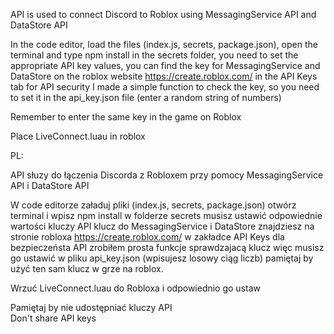 
API is used to connect Discord to Roblox using MessagingService API and DataStore API

In the code editor, load the files (index.js, secrets, package.json), open the terminal and type npm install in the secrets folder, you need to set the appropriate API key values, you can find the key for MessagingService and DataStore on the roblox website https://create.roblox.com/ in the API Keys tab for API security I made a simple function to check the key, so you need to set it in the api_key.json file (enter a random string of numbers)

Remember to enter the same key in the game on Roblox

Place LiveConnect.luau in roblox



PL: 

API słuzy do łączenia Discorda z Robloxem przy pomocy MessagingService API i DataStore API

W code editorze załaduj pliki (index.js, secrets, package.json) otwórz terminal i wpisz npm install w folderze secrets musisz ustawić odpowiednie wartości kluczy API klucz do MessagingService i DataStore znajdziesz na stronie robloxa https://create.roblox.com/ w zakładce API Keys dla bezpieczeństa API zrobiłem prosta funkcje sprawdzajacą klucz więc musisz go ustawić w pliku api_key.json (wpisujesz losowy ciąg liczb) pamiętaj by użyć ten sam klucz w grze na roblox.

Wrzuć LiveConnect.luau do Robloxa i odpowiednio go ustaw



Pamiętaj by nie udostępniać kluczy API  
Don't share API keys



